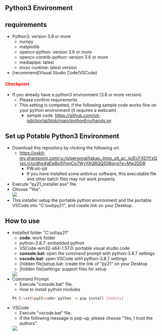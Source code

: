## Python3 Environment
## requirements
- Python3: version 3.8 or more
  - numpy
  - matplotlib
  - opencv-python: version 3.6 or more
  - opencv-contrib-python: version 3.6 or more
  - mediapipe: latest
  - mvsc-runtime: latest version
- [recommend]Visual Studio Code(VSCode)

#### <font color="red">Checkpoint</font>
- If you already have a python3 environment (3.8 or more version)
  - Please confirm requirements
  - This setting is competed, if the following sample code works fine on your python environment (it requires a webcam)
    - sample code: https://github.com/oit-ipbl/portal/blob/main/pythonEnv/hands.py

## Set up Potable Python3 Environment
- Download this repository by clicking the following url.
  - https://oskit-my.sharepoint.com/:u:/g/personal/takao_jinno_oit_ac_jp/EcFXD1YzQypLrUurdhg4gEwBx97nmCg7WyYAQRQQ50Bqng?e=Mw2DDR
    - PW:oit-siit
    - If you have installed some antivirus software, this executable file and other batch files may not work properly.
- Execute "py21_installer.exe" file.
- Choose "Yes".<br>
  <image src="../image/py21_installer.png">
- This installer setup the portable python environment and the portable VSCode into "C:\out\py21", and create link on your Desktop.

## How to use
- installed folder "C:\oit\py21"
  - **code**: work folder
  - python-3.8.7: embedded python
  - VSCode-win32-x64-1.57.0: portable visual studio code
  - **console.bat**: open the command prompt with python-3.8.7 settings
  - **vscode.bat**: open VSCode with python-3.8.7 settings
  - [hidden file]setup.bat: create the link of "py21" on your Desktop
  - [hidden file]settings: support files for setup
  <image src="../image/py21_folder.png">
- Command Prompt
  - Execute "console.bat" file.
  - How to install python modules
  ```sh
  PS C:\oit\py21\code> python -m pip install [module]
  ```
- VSCode
  - Execute "vscode.bat" file.
  - if the following message is pop-up, please choose "Yes, I trust the authors".
  <image src="../image/warning_VSCode[first_time].png">
